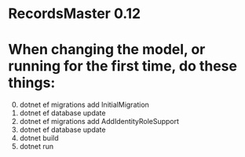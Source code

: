 # RecordsMaster  0.12

# When changing the model, or running for the first time, do these things:
0. dotnet ef migrations add InitialMigration 
1. dotnet ef database update
2. dotnet ef migrations add AddIdentityRoleSupport   
3. dotnet ef database update
4. dotnet build
5. dotnet run
